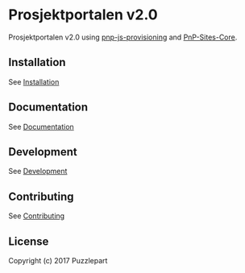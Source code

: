 # Prosjektportalen v2.0

Prosjektportalen v2.0 using [pnp-js-provisioning](https://github.com/Puzzlepart/pnp-js-provisioning/) and [PnP-Sites-Core](github.com/SharePoint/pnp-sites-core).

## Installation
See [Installation](build/install.md)

## Documentation
See [Documentation](documentation.md)

## Development
See [Development](development.md)

## Contributing
See [Contributing](contributing.md)

## License
Copyright (c) 2017 Puzzlepart